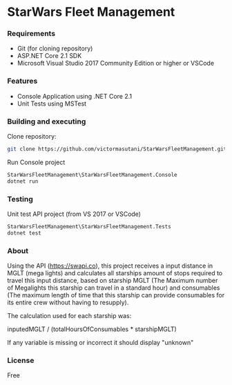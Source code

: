 # StarWars Fleet Management

### Requirements

* Git (for cloning repository)
* ASP.NET Core 2.1 SDK
* Microsoft Visual Studio 2017 Community Edition or higher or VSCode

### Features

* Console Application using .NET Core 2.1
* Unit Tests using MSTest

### Building and executing

Clone repository:
```sh
git clone https://github.com/victormasutani/StarWarsFleetManagement.git
```

Run Console project
```sh
StarWarsFleetManagement\StarWarsFleetManagement.Console
dotnet run
```

### Testing

Unit test API project (from VS 2017 or VSCode)
```sh
StarWarsFleetManagement\StarWarsFleetManagement.Tests
dotnet test
```

### About

Using the API (https://swapi.co), this project receives a input distance in MGLT (mega lights) and calculates all starships amount of stops required to travel this input distance, based on starship MGLT (The Maximum number of Megalights this starship can travel in a standard hour) and consumables (The maximum length of time that this starship can provide consumables for its entire crew without having to resupply).

The calculation used for each starship was:

inputedMGLT / (totalHoursOfConsumables * starshipMGLT)

If any variable is missing or incorrect it should display "unknown"

### License
Free

